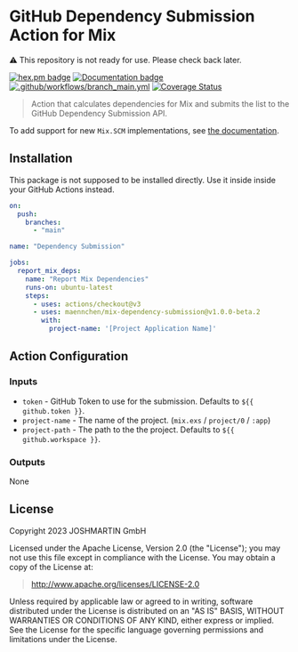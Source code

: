 # GitHub Dependency Submission Action for Mix

:warning: This repository is not ready for use. Please check back later.

[![hex.pm badge](https://img.shields.io/badge/Package%20on%20hex.pm-informational)](https://hex.pm/packages/mix_dependency_submission)
[![Documentation badge](https://img.shields.io/badge/Documentation-ff69b4)][docs]
[![.github/workflows/branch_main.yml](https://github.com/maennchen/mix-dependency-submission/actions/workflows/branch_main.yml/badge.svg)](https://github.com/maennchen/mix-dependency-submission/actions/workflows/branch_main.yml)
[![Coverage Status](https://coveralls.io/repos/github/maennchen/mix-dependency-submission/badge.svg?branch=main)](https://coveralls.io/github/maennchen/mix-dependency-submission?branch=main)

> Action that calculates dependencies for Mix and submits the list to the
> GitHub Dependency Submission API.

To add support for new `Mix.SCM` implementations, see [the documentation][docs].

## Installation

This package is not supposed to be installed directly. Use it inside inside your
GitHub Actions instead.

```yaml
on:
  push:
    branches:
      - "main"

name: "Dependency Submission"

jobs:
  report_mix_deps:
    name: "Report Mix Dependencies"
    runs-on: ubuntu-latest
    steps:
      - uses: actions/checkout@v3
      - uses: maennchen/mix-dependency-submission@v1.0.0-beta.2
        with:
          project-name: '[Project Application Name]'
```

## Action Configuration

### Inputs

* `token` - GitHub Token to use for the submission. Defaults to `${{ github.token }}`.
* `project-name` - The name of the project. (`mix.exs` / `project/0` / `:app`)
* `project-path` - The path to the the project. Defaults to `${{ github.workspace }}`.

### Outputs

None

## License

Copyright 2023 JOSHMARTIN GmbH

  Licensed under the Apache License, Version 2.0 (the "License");
  you may not use this file except in compliance with the License.
  You may obtain a copy of the License at:

  > <http://www.apache.org/licenses/LICENSE-2.0>

  Unless required by applicable law or agreed to in writing, software
  distributed under the License is distributed on an "AS IS" BASIS,
  WITHOUT WARRANTIES OR CONDITIONS OF ANY KIND, either express or implied.
  See the License for the specific language governing permissions and
  limitations under the License.

[docs]: https://hexdocs.pm/mix_dependency_submission

